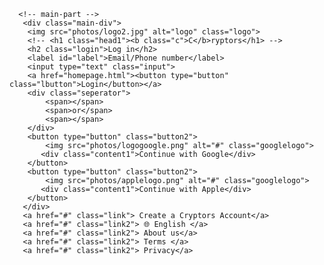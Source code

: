 <!DOCTYPE html>
<html lang="en">
<head>
    <meta charset="UTF-8">
    <meta name="viewport" content="width=device-width, initial-scale=1.0">
    <title>log.In</title>
    <style>
        @import url("https://fonts.googleapis.com/css2?family=Lato:ital,wght@0,100;0,300;0,400;0,700;0,900;1,100;1,300;1,400;1,700;1,900&display=swap");
      </style>
      <link
        rel="stylesheet"
        href="https://fonts.googleapis.com/css2?family=Material+Symbols+Outlined:opsz,wght,FILL,GRAD@24,400,0,0"
      />
    <link rel="stylesheet" href="login.css">
</head>
<body>

      <!-- main-part -->
       <div class="main-div">
        <img src="photos/logo2.jpg" alt="logo" class="logo">
        <!-- <h1 class="head1"><b class="c">C</b>ryptors</h1> -->
        <h2 class="login">Log in</h2>
        <label id="label">Email/Phone number</label>
        <input type="text" class="input">
        <a href="homepage.html"><button type="button" class="lbutton">Login</button></a>
        <div class="seperator">
            <span></span>
            <span>or</span>
            <span></span>
        </div>
        <button type="button" class="button2">
            <img src="photos/logogoogle.png" alt="#" class="googlelogo">
           <div class="content1">Continue with Google</div>
        </button>
        <button type="button" class="button2">
            <img src="photos/applelogo.png" alt="#" class="googlelogo">
           <div class="content1">Continue with Apple</div>
        </button>
       </div>
       <a href="#" class="link"> Create a Cryptors Account</a>
       <a href="#" class="link2"> 🌐 English </a>
       <a href="#" class="link2"> About us</a>
       <a href="#" class="link2"> Terms </a>
       <a href="#" class="link2"> Privacy</a>
</body>
</html>
